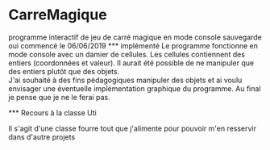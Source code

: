 # CarreMagique
programme interactif de jeu de carré magique en mode console
sauvegarde oui
commencé le 06/06/2019
*** implémenté
Le programme fonctionne en mode console avec un damier de cellules.
Les cellules contiennent des entiers (coordonnées et valeur).
Il aurait été possible de ne manipuler que des entiers plutôt que des 
objets.               
J'ai souhaité à des fins pédagogiques manipuler des objets et ai voulu 
envisager une éventuelle implémentation graphique du programme.
Au final je pense que je ne le ferai pas.


*** Recours à la classe Uti

Il s'agit d'une classe fourre tout que j'alimente pour pouvoir m'en 
resservir dans d'autre projets
